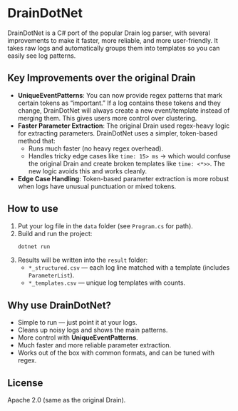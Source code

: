 ﻿# DrainDotNet

DrainDotNet is a C# port of the popular Drain log parser, with several improvements to make it faster, more reliable, and more user-friendly. It takes raw logs and automatically groups them into templates so you can easily see log patterns.

## Key Improvements over the original Drain
- **UniqueEventPatterns**: You can now provide regex patterns that mark certain tokens as “important.” If a log contains these tokens and they change, DrainDotNet will always create a new event/template instead of merging them. This gives users more control over clustering.
- **Faster Parameter Extraction**: The original Drain used regex-heavy logic for extracting parameters. DrainDotNet uses a simpler, token-based method that:
  - Runs much faster (no heavy regex overhead).
  - Handles tricky edge cases like `time: 15> ms` -> which would confuse the original Drain and create broken templates like `time: <*>>`. The new logic avoids this and works cleanly.
- **Edge Case Handling**: Token-based parameter extraction is more robust when logs have unusual punctuation or mixed tokens.

## How to use
1. Put your log file in the `data` folder (see `Program.cs` for path).
2. Build and run the project:
   ```bash
   dotnet run
   ```
3. Results will be written into the `result` folder:
   - `*_structured.csv` — each log line matched with a template (includes `ParameterList`).
   - `*_templates.csv` — unique log templates with counts.

## Why use DrainDotNet?
- Simple to run — just point it at your logs.
- Cleans up noisy logs and shows the main patterns.
- More control with **UniqueEventPatterns**.
- Much faster and more reliable parameter extraction.
- Works out of the box with common formats, and can be tuned with regex.

## License
Apache 2.0 (same as the original Drain).
